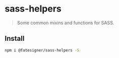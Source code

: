 ﻿# sass-helpers
> Some common mixins and functions for SASS.

## Install

```bash
npm i @fatesigner/sass-helpers -S
```